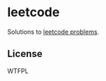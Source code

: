 # leetcode

Solutions to [leetcode problems](https://leetcode.com/problemset/all/).
## License

WTFPL